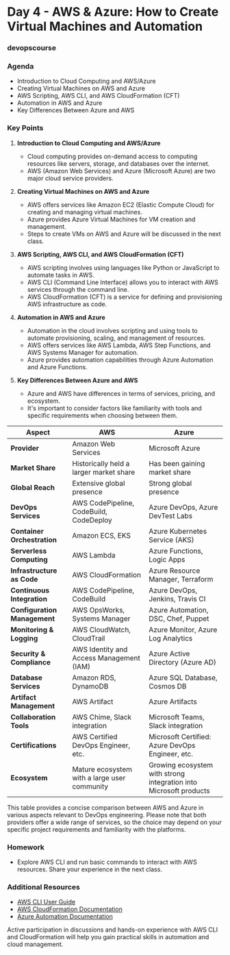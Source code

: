 # Day 4 - AWS & Azure: How to Create Virtual Machines and Automation
### devopscourse

### Agenda
- Introduction to Cloud Computing and AWS/Azure
- Creating Virtual Machines on AWS and Azure
- AWS Scripting, AWS CLI, and AWS CloudFormation (CFT)
- Automation in AWS and Azure
- Key Differences Between Azure and AWS

### Key Points

1. **Introduction to Cloud Computing and AWS/Azure**
   - Cloud computing provides on-demand access to computing resources like servers, storage, and databases over the internet.
   - AWS (Amazon Web Services) and Azure (Microsoft Azure) are two major cloud service providers.

2. **Creating Virtual Machines on AWS and Azure**
   - AWS offers services like Amazon EC2 (Elastic Compute Cloud) for creating and managing virtual machines.
   - Azure provides Azure Virtual Machines for VM creation and management.
   - Steps to create VMs on AWS and Azure will be discussed in the next class.

3. **AWS Scripting, AWS CLI, and AWS CloudFormation (CFT)**
   - AWS scripting involves using languages like Python or JavaScript to automate tasks in AWS.
   - AWS CLI (Command Line Interface) allows you to interact with AWS services through the command line.
   - AWS CloudFormation (CFT) is a service for defining and provisioning AWS infrastructure as code.

4. **Automation in AWS and Azure**
   - Automation in the cloud involves scripting and using tools to automate provisioning, scaling, and management of resources.
   - AWS offers services like AWS Lambda, AWS Step Functions, and AWS Systems Manager for automation.
   - Azure provides automation capabilities through Azure Automation and Azure Functions.

5. **Key Differences Between Azure and AWS**
   - Azure and AWS have differences in terms of services, pricing, and ecosystem.
   - It's important to consider factors like familiarity with tools and specific requirements when choosing between them.

| Aspect                       | AWS                                      | Azure                                  |
|------------------------------|------------------------------------------|----------------------------------------|
| **Provider**                 | Amazon Web Services                      | Microsoft Azure                        |
| **Market Share**             | Historically held a larger market share  | Has been gaining market share         |
| **Global Reach**             | Extensive global presence                | Strong global presence                |
| **DevOps Services**          | AWS CodePipeline, CodeBuild, CodeDeploy  | Azure DevOps, Azure DevTest Labs      |
| **Container Orchestration**  | Amazon ECS, EKS                          | Azure Kubernetes Service (AKS)       |
| **Serverless Computing**     | AWS Lambda                               | Azure Functions, Logic Apps           |
| **Infrastructure as Code**  | AWS CloudFormation                        | Azure Resource Manager, Terraform     |
| **Continuous Integration**   | AWS CodePipeline, CodeBuild              | Azure DevOps, Jenkins, Travis CI      |
| **Configuration Management** | AWS OpsWorks, Systems Manager            | Azure Automation, DSC, Chef, Puppet   |
| **Monitoring & Logging**     | AWS CloudWatch, CloudTrail               | Azure Monitor, Azure Log Analytics    |
| **Security & Compliance**    | AWS Identity and Access Management (IAM)| Azure Active Directory (Azure AD)     |
| **Database Services**        | Amazon RDS, DynamoDB                     | Azure SQL Database, Cosmos DB         |
| **Artifact Management**      | AWS Artifact                             | Azure Artifacts                        |
| **Collaboration Tools**      | AWS Chime, Slack integration             | Microsoft Teams, Slack integration    |
| **Certifications**           | AWS Certified DevOps Engineer, etc.      | Microsoft Certified: Azure DevOps Engineer, etc. |
| **Ecosystem**                | Mature ecosystem with a large user community | Growing ecosystem with strong integration into Microsoft products |

This table provides a concise comparison between AWS and Azure in various aspects relevant to DevOps engineering. Please note that both providers offer a wide range of services, so the choice may depend on your specific project requirements and familiarity with the platforms.


### Homework
- Explore AWS CLI and run basic commands to interact with AWS resources. Share your experience in the next class.

### Additional Resources
- [AWS CLI User Guide](https://docs.aws.amazon.com/cli/latest/)
- [AWS CloudFormation Documentation](https://docs.aws.amazon.com/cloudformation/)
- [Azure Automation Documentation](https://learn.microsoft.com/en-us/azure/automation/)

Active participation in discussions and hands-on experience with AWS CLI and CloudFormation will help you gain practical skills in automation and cloud management.
